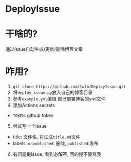 # DeployIssue

# 干啥的?
通过Issue自动生成/更新/删除博客文章

# 咋用?

1. `git clone https://github.com/twfb/DeployIssue.git`
2. 将`deploy_issue.py`放入自己的博客目录
3. 参考`example.yml`编辑 自己部署博客的yml文件
4. 添加Actions secrets
  - `TOKEN`: github token
5. 尝试写一个issue
  - title: 文件名, 将生成`title.md`文件
  - labels: `unpublished`: 删除, `published`:发布
6. 有问题提issue, 看到必解答, 回的慢不要骂我
